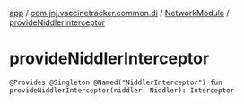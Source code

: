 [app](../../index.md) / [com.jnj.vaccinetracker.common.di](../index.md) / [NetworkModule](index.md) / [provideNiddlerInterceptor](./provide-niddler-interceptor.md)

# provideNiddlerInterceptor

`@Provides @Singleton @Named("NiddlerInterceptor") fun provideNiddlerInterceptor(niddler: Niddler): Interceptor`